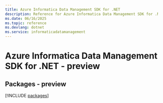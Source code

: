 ```yaml
---
title: Azure Informatica Data Management SDK for .NET
description: Reference for Azure Informatica Data Management SDK for .NET
ms.date: 06/16/2025
ms.topic: reference
ms.devlang: dotnet
ms.service: informaticadatamanagement
---
```

# Azure Informatica Data Management SDK for .NET - preview
## Packages - preview
[!INCLUDE [packages](informatica-data-management-index.md)]